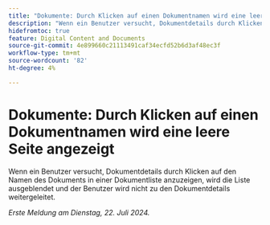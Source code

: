 ```yaml
---
title: "Dokumente: Durch Klicken auf einen Dokumentnamen wird eine leere Seite angezeigt."
description: "Wenn ein Benutzer versucht, Dokumentdetails durch Klicken auf den Namen des Dokuments in einer Dokumentliste anzuzeigen, wird die Liste ausgeblendet und der Benutzer wird nicht zu den Dokumentdetails weitergeleitet."
hidefromtoc: true
feature: Digital Content and Documents
source-git-commit: 4e899660c21113491caf34ecfd52b6d3af48ec3f
workflow-type: tm+mt
source-wordcount: '82'
ht-degree: 4%

---
```



# Dokumente: Durch Klicken auf einen Dokumentnamen wird eine leere Seite angezeigt

Wenn ein Benutzer versucht, Dokumentdetails durch Klicken auf den Namen des Dokuments in einer Dokumentliste anzuzeigen, wird die Liste ausgeblendet und der Benutzer wird nicht zu den Dokumentdetails weitergeleitet.

_Erste Meldung am Dienstag, 22. Juli 2024._
